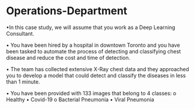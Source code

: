 # Operations-Department
•In this case study, we will assume that you work as a Deep Learning Consultant.

• You have been hired by a hospital in downtown Toronto and you have been tasked to automate the process of detecting and classifying chest disease and reduce the cost and time of detection.

• The team has collected extensive X-Ray chest data and they approached you to develop a model that could detect and classify the diseases in less than 1 minute.

• You have been provided with 133 images that belong to 4 classes: o Healthy • Covid-19 o Bacterial Pneumonia • Viral Pneumonia
